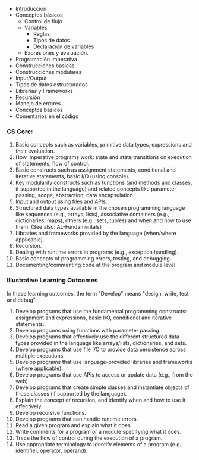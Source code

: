 - Introducción
- Conceptos básicos
	-  Control de flujo
	- Variables
		- Reglas
		- Tipos de datos 
		- Declaración de variables
	- Expresiones y evaluación. 
- Programación imperativa
- Construcciones básicas 
- Construcciones modulares
- Input/Output
- Tipos de datos estructurados
- Librerías y Frameworks 
- Recursión
- Manejo de errores
- Conceptos básicos
- Comentarios en el código

### CS Core:
1. Basic concepts such as variables, primitive data types, expressions and their evaluation.
2. How imperative programs work: state and state transitions on execution of statements, flow of control.
3. Basic constructs such as assignment statements, conditional and iterative statements, basic I/O (using console).
4. Key modularity constructs such as functions (and methods and classes, if supported in the language) and related concepts like parameter passing, scope, abstraction, data encapsulation.
5. Input and output using files and APIs.
6. Structured data types available in the chosen programming language like sequences  (e.g., arrays, lists), associative containers (e.g., dictionaries, maps), others (e.g., sets, tuples) and when and how to use them. (See also: AL-Fundamentals)
7. Libraries and frameworks provided by the language (when/where applicable).
8. Recursion.
9. Dealing with runtime errors in programs (e.g., exception handling).
10. Basic concepts of programming errors, testing, and debugging.
11. Documenting/commenting code at the program and module level.
### Illustrative Learning Outcomes

In these learning outcomes, the term "Develop" means "design, write, test and debug".
1. Develop programs that use the fundamental programming constructs: assignment and expressions, basic I/O, conditional and iterative statements.
2. Develop programs using functions with parameter passing.
3. Develop programs that effectively use the different structured data types provided in the language like arrays/lists, dictionaries, and sets.
4. Develop programs that use file I/O to provide data persistence across multiple executions.
5. Develop programs that use language-provided libraries and frameworks (where applicable).
6. Develop programs that use APIs to access or update data (e.g., from the web).
7. Develop programs that create simple classes and instantiate objects of those classes (if supported by the language).
8. Explain the concept of recursion, and identify when and how to use it effectively.
9. Develop recursive functions.
10. Develop programs that can handle runtime errors.
11. Read a given program and explain what it does.
12. Write comments for a program or a module specifying what it does.
13. Trace the flow of control during the execution of a program.
14. Use appropriate terminology to identify elements of a program (e.g., identifier, operator, operand).